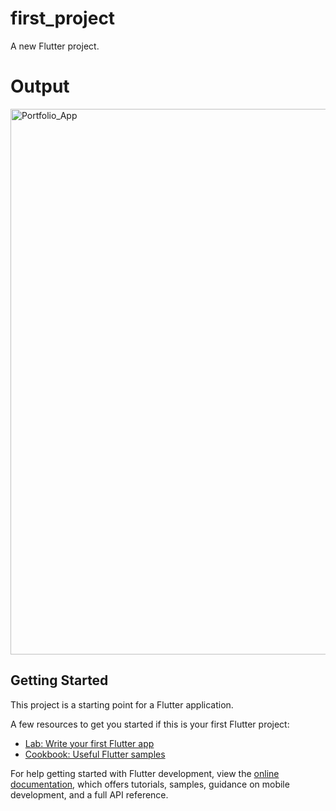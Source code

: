 # first_project

A new Flutter project.

# Output

<img width="873" alt="Portfolio_App" src="https://github.com/saqibahmed1106/Portfolio-App/assets/138850805/8922aaf1-2470-4851-8d55-35e087ea12b3">


## Getting Started

This project is a starting point for a Flutter application.

A few resources to get you started if this is your first Flutter project:

- [Lab: Write your first Flutter app](https://docs.flutter.dev/get-started/codelab)
- [Cookbook: Useful Flutter samples](https://docs.flutter.dev/cookbook)

For help getting started with Flutter development, view the
[online documentation](https://docs.flutter.dev/), which offers tutorials,
samples, guidance on mobile development, and a full API reference.
